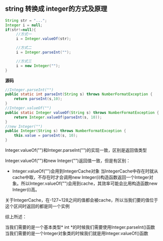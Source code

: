 ## string 转换成 integer的方式及原理

```Java
String str = "...";
Integer i = null;
if(str!=null){
	 //方式一
     i = Integer.valueOf(str);

	 //方式二
	 i = Integer.parseInt("");

	 //方式三
	 i = new Integer("");
}

```

**源码**
```Java
//Integer.parseInt("")
public static int parseInt(String s) throws NumberFormatException {
	return parseInt(s,10);
}
//Integer.valueOf("")
public static Integer valueOf(String s) throws NumberFormatException {
	return Integer.valueOf(parseInt(s, 10));
}
//new Integer("")
public Integer(String s) throws NumberFormatException {
	this.value = parseInt(s, 10);
}

```


Integer.valueOf("")和Integer.parseInt("")的实现一致，区别是返回值类型

Integer.valueOf("")和new Integer("")返回值一致，但是有区别：
- Integer.valueOf("")会用到IntegerCache对象
   当IntegerCache中存在时就从cache中取，不存在时才会调用new Integer(i)构造函数返回一个Integer对象。所以Integer.valueOf("")会用到cache，其效率可能会比用构造函数new Integer(i)高。

关于IntegerCache，在-127~128之间的值都会被cache，所以当我们要的值位于这个区间时返回的都是同一个实例


综上所述：

当我们需要的是一个基本类型* int *的时候我们需要使用Integer.parseInt()函数
当我们需要的是一个Integer对象类的时候我们就是用Integer.valueOf()函数